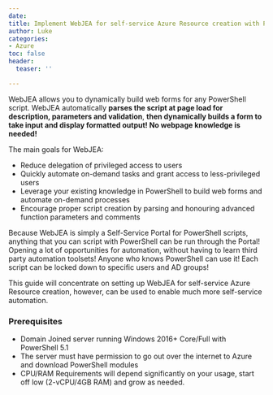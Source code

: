 ```yaml
---
date: 
title: Implement WebJEA for self-service Azure Resource creation with PowerShell
author: Luke
categories:
- Azure
toc: false
header:
  teaser: ''

---
```

WebJEA allows you to dynamically build web forms for any PowerShell script. WebJEA automatically **parses the script at page load for description, parameters and validation**, **then dynamically builds a form to take input and display formatted output! No webpage knowledge is needed!**

The main goals for WebJEA:

* Reduce delegation of privileged access to users
* Quickly automate on-demand tasks and grant access to less-privileged users
* Leverage your existing knowledge in PowerShell to build web forms and automate on-demand processes
* Encourage proper script creation by parsing and honouring advanced function parameters and comments

Because WebJEA is simply a Self-Service Portal for PowerShell scripts, anything that you can script with PowerShell can be run through the Portal! Opening a lot of opportunities for automation, without having to learn third party automation toolsets! Anyone who knows PowerShell can use it! Each script can be locked down to specific users and AD groups!

This guide will concentrate on setting up WebJEA for self-service Azure Resource creation, however, can be used to enable much more self-service automation.

### Prerequisites

* Domain Joined server running Windows 2016+ Core/Full with PowerShell 5.1 
* The server must have permission to go out over the internet to Azure and download PowerShell modules
* CPU/RAM Requirements will depend significantly on your usage, start off low (2-vCPU/4GB RAM) and grow as needed. 